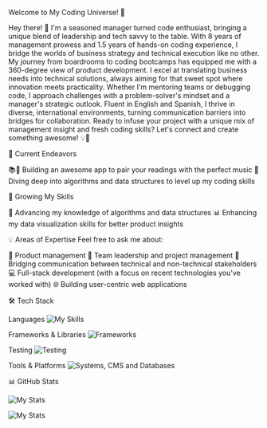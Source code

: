 Welcome to My Coding Universe! 🚀

Hey there! 👋 I'm a seasoned manager turned code enthusiast, bringing a unique blend of leadership and tech savvy to the table. With 8 years of management prowess and 1.5 years of hands-on coding experience, I bridge the worlds of business strategy and technical execution like no other. My journey from boardrooms to coding bootcamps has equipped me with a 360-degree view of product development. I excel at translating business needs into technical solutions, always aiming for that sweet spot where innovation meets practicality. Whether I'm mentoring teams or debugging code, I approach challenges with a problem-solver's mindset and a manager's strategic outlook. Fluent in English and Spanish, I thrive in diverse, international environments, turning communication barriers into bridges for collaboration. Ready to infuse your project with a unique mix of management insight and fresh coding skills? Let's connect and create something awesome! 💡🚀

🔭 Current Endeavors

📚🎵 Building an awesome app to pair your readings with the perfect music
🧠 Diving deep into algorithms and data structures to level up my coding skills

🌱 Growing My Skills

🧮 Advancing my knowledge of algorithms and data structures
📊 Enhancing my data visualization skills for better product insights

💡 Areas of Expertise
Feel free to ask me about:

🚀 Product management
👥 Team leadership and project management
🔗 Bridging communication between technical and non-technical stakeholders
💻 Full-stack development (with a focus on recent technologies you've worked with)
🌐 Building user-centric web applications

🛠️ Tech Stack

Languages
![My Skills](https://skillicons.dev/icons?i=js,html,css,py,ruby,ts)

Frameworks & Libraries
![Frameworks](https://skillicons.dev/icons?i=bootstrap,express,jquery,nestjs,nodejs,rails,react,sass,vite)

Testing
![Testing](https://skillicons.dev/icons?i=cypress,jest)

Tools & Platforms
![Systems, CMS and Databases](https://skillicons.dev/icons?i=git,github,postgres,prisma,redis,selenium)

📊 GitHub Stats

![My Stats](https://github-readme-stats.vercel.app/api?username=aleaguilar01&show_icons=true&theme=radical)

![My Stats](https://github.com/aleaguilar01/github-readme-stats)




